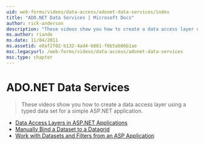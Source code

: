 ```yaml
---
uid: web-forms/videos/data-access/adonet-data-services/index
title: "ADO.NET Data Services | Microsoft Docs"
author: rick-anderson
description: "These videos show you how to create a data access layer using a typed data set for a simple ASP.NET application."
ms.author: riande
ms.date: 11/04/2011
ms.assetid: e0af2f02-b132-4ad4-b881-f6b5ab86b1ae
msc.legacyurl: /web-forms/videos/data-access/adonet-data-services
msc.type: chapter
---
```

ADO.NET Data Services
====================
> These videos show you how to create a data access layer using a typed data set for a simple ASP.NET application.


- [Data Access Layers in ASP.NET Applications](data-access-layers-in-aspnet-applications.md)
- [Manually Bind a Dataset to a Datagrid](how-to-manually-bind-a-dataset-to-a-datagrid.md)
- [Work with Datasets and Filters from an ASP Application](how-to-work-with-datasets-and-filters-from-an-asp-application.md)
